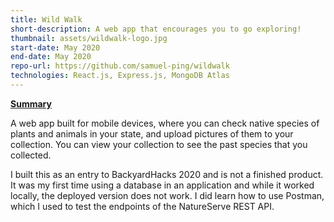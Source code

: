```yaml
---
title: Wild Walk
short-description: A web app that encourages you to go exploring!
thumbnail: assets/wildwalk-logo.jpg
start-date: May 2020
end-date: May 2020
repo-url: https://github.com/samuel-ping/wildwalk
technologies: React.js, Express.js, MongoDB Atlas
---
```

<ins>**Summary**</ins>

A web app built for mobile devices, where you can check native species of plants and animals in your state, and upload pictures of them to your collection. You can view your collection to see the past species that you collected.

I built this as an entry to BackyardHacks 2020 and is not a finished product. It was my first time using a database in an application and while it worked locally, the deployed version does not work. I did learn how to use Postman, which I used to test the endpoints of the NatureServe REST API.